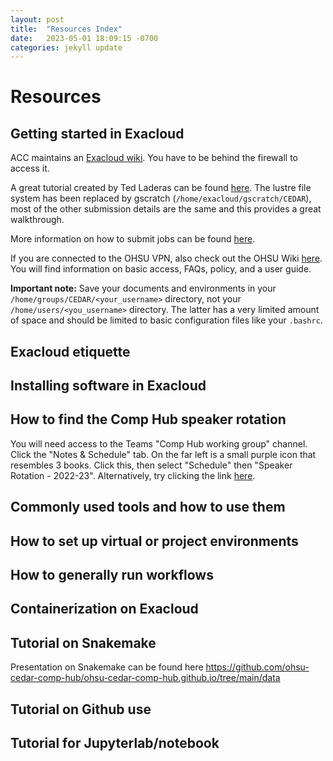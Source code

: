 ```yaml
---
layout: post
title:  "Resources Index"
date:   2023-05-01 18:09:15 -0700
categories: jekyll update
---
```


# Resources

## Getting started in Exacloud

ACC maintains an [Exacloud wiki](https://wiki.ohsu.edu/display/ACC/Exacloud). You have to be behind the firewall to access it.

A great tutorial created by Ted Laderas can be found [here](https://laderast.github.io/exacloud_tutorial/).
The lustre file system has been replaced by gscratch (`/home/exacloud/gscratch/CEDAR`), most of the other submission details are the same and this provides a great walkthrough.

More information on how to submit jobs can be found [here](https://slurm.schedmd.com/overview.html).

If you are connected to the OHSU VPN, also check out the OHSU Wiki [here](https://wiki.ohsu.edu/display/ACC/Exacloud).
You will find information on basic access, FAQs, policy, and a user guide.

**Important note:**
Save your documents and environments in your `/home/groups/CEDAR/<your_username>` directory, not your `/home/users/<you_username>` directory. The latter has a very limited amount of space and should be limited to basic configuration files like your `.bashrc`.


## Exacloud etiquette

## Installing software in Exacloud

## How to find the Comp Hub speaker rotation

You will need access to the Teams "Comp Hub working group" channel. Click the "Notes & Schedule" tab. On the far left is a small purple icon that resembles 3 books. Click this, then select "Schedule" then "Speaker Rotation - 2022-23". Alternatively, try clicking the link [here](https://teams.microsoft.com/l/entity/0d820ecd-def2-4297-adad-78056cde7c78/_djb2_msteams_prefix_3814411637?context=%7B%22subEntityId%22%3Anull%2C%22channelId%22%3A%2219%3A9352a970dc9f4aa4a51da1569d3dc675%40thread.tacv2%22%7D&groupId=bf21840b-d228-40c8-bb63-9bffe3e9b98c&tenantId=e2737957-fab8-4d7e-94f6-9bd6af9f7158&allowXTenantAccess=false).

## Commonly used tools and how to use them

## How to set up virtual or project environments

## How to generally run workflows

## Containerization on Exacloud

## Tutorial on Snakemake

Presentation on Snakemake can be found here https://github.com/ohsu-cedar-comp-hub/ohsu-cedar-comp-hub.github.io/tree/main/data

## Tutorial on Github use

## Tutorial for Jupyterlab/notebook


